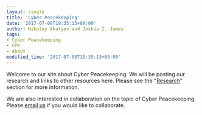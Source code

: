 ```yaml
---
layout: single
title: 'Cyber Peacekeeping'
date: '2017-07-08T19:35:13+09:00'
author: Nikolay Akatyev and Joshua I. James
tags:
- Cyber Peacekeeping
- CPK
- About
modified_time: '2017-07-08T19:35:13+09:00'
---
```


Welcome to our site about Cyber Peacekeeping. We will be posting our research and links to other resources here. Please see the "[Research](projects/)" section for more information.

We are also interested in collaboration on the topic of Cyber Peacekeeping. Please [email us](about.md) if you would like to collaborate.
